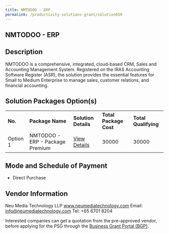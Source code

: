 ```yaml
---
title: NMTODOO - ERP
permalink: /productivity-solutions-grant/solution650
---
```


## NMTODOO - ERP

## Description

NMTODOO is a comprehensive, integrated, cloud-based CRM, Sales and Accounting Management System. Registered on the IRAS Accounting Software Register (ASR), the solution provides the essential features for Small to Medium Enterprise to manage sales, customer relations, and financial accounting.


## Solution Packages Option(s)

<table>
<tr>
<td><b>No.</b></td>
<td><b>Package Name</b></td>
<td><b>Solution Details</b></td>
<td><b>Total Package Cost</b></td>
<td><b>Total Qualifying</b></td>
</tr>
<tr>
<td>Option 1</td>
<td>NMTODOO - ERP  - Package Premium</td>
<td><a href='https://www.gobusiness.gov.sg/images/psg/DesensitisedNeuMediaAnnex3CRwef12August2021-_Part_3.pdf'>View Details</a></td>
<td>30000</td>
<td>30000</td>
</tr>
</table>

## Mode and Schedule of Payment

 - Direct Purchase

## Vendor Information

 Neu Media Technology LLP
www.neumediatechnology.com
Email: info@neumediatechnology.com
Tel: +65 6701 8204

Interested companies can get a quotation from the pre-approved vendor, before applying for the PSG through the <a href='https://www.businessgrants.gov.sg/'>Business Grant Portal (BGP)</a>.
